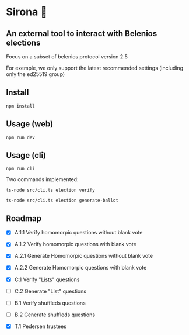 # Sirona 🎑

## An external tool to interact with Belenios elections

Focus on a subset of belenios protocol version 2.5

For exemple, we only support the latest recommended settings (including only the ed25519 group)

## Install

`npm install`

## Usage (web)

`npm run dev`

## Usage (cli)

`npm run cli`

Two commands implemented:

`ts-node src/cli.ts election verify`

`ts-node src/cli.ts election generate-ballot`

## Roadmap

- [x] A.1.1 Verify homomorpic questions without blank vote
- [x] A.1.2 Verify homomorpic questions with blank vote

- [x] A.2.1 Generate Homomorpic questions without blank vote
- [x] A.2.2 Generate Homomorpic questions with blank vote

- [x] C.1 Verify "Lists" questions
- [ ] C.2 Generate "List" questions

- [ ] B.1 Verify shuffleds questions
- [ ] B.2 Generate shuffleds questions

- [x] T.1 Pedersen trustees
